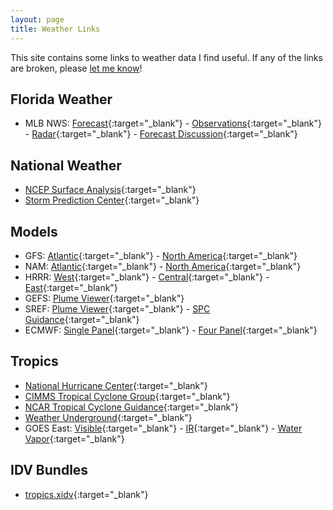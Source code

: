 ```yaml
---
layout: page
title: Weather Links
---
```


This site contains some links to weather data I find useful. If any of the links are broken, please [let me know](about.html#contact)!

## Florida Weather

* MLB NWS: [ Forecast](http://forecast.weather.gov/MapClick.php?CityName=Melbourne&state=FL&site=MLB&textField1=28.084&textField2=-80.609&e=1#.V762GZMrJE4){:target="_blank"} -  [Observations](http://w1.weather.gov/data/obhistory/KMLB.html){:target="_blank"} - [Radar](http://radar.weather.gov/ridge/radar.php?rid=MLB&product=N0R&overlay=11101111&loop=yes){:target="_blank"} - [Forecast Discussion](http://forecast.weather.gov/product.php?site=MLB&issuedby=MLB&product=AFD&format=CI&version=1&glossary=1){:target="_blank"}

## National Weather

* [NCEP Surface Analysis](http://www.wpc.ncep.noaa.gov/html/sfc-zoom.php){:target="_blank"}
* [Storm Prediction Center](http://www.spc.noaa.gov){:target="_blank"}

## Models

* GFS:  [Atlantic](http://mag.ncep.noaa.gov/model-guidance-model-parameter.php?group=Model%20Guidance&model=GFS&area=ATLANTIC&ps=area){:target="_blank"} - [North America](http://mag.ncep.noaa.gov/model-guidance-model-parameter.php?group=Model%20Guidance&model=GFS&area=NAMER&ps=area){:target="_blank"}
* NAM:  [Atlantic](http://mag.ncep.noaa.gov/model-guidance-model-parameter.php?group=Model%20Guidance&model=NAM&area=WNATL&ps=area){:target="_blank"} - [North America](http://mag.ncep.noaa.gov/model-guidance-model-parameter.php?group=Model%20Guidance&model=NAM&area=NAMER&ps=area){:target="_blank"}
* HRRR:  [West](http://mag.ncep.noaa.gov/model-guidance-model-parameter.php?group=Model%20Guidance&model=HRRR&area=WEST-US&ps=area){:target="_blank"} -  [Central](http://mag.ncep.noaa.gov/model-guidance-model-parameter.php?group=Model%20Guidance&model=HRRR&area=CENT-US&ps=area){:target="_blank"} -  [East](http://mag.ncep.noaa.gov/model-guidance-model-parameter.php?group=Model%20Guidance&model=HRRR&area=EAST-US&ps=area){:target="_blank"}
* GEFS: [Plume Viewer](http://www.emc.ncep.noaa.gov/mmb/cguastini/gefs/EMCGEFSplumes.html){:target="_blank"}
* SREF: [Plume Viewer](http://www.spc.noaa.gov/exper/sref/srefplumes/){:target="_blank"} - [SPC Guidance](http://www.spc.noaa.gov/exper/sref/){:target="_blank"}
* ECMWF: [Single Panel](http://meteocentre.com/models/models.php?mod=ecmwf&map=na&run=00&lang=en){:target="_blank"} - [Four Panel](http://schumacher.atmos.colostate.edu/weather/real_time/4panel_ecmwf/anim.php){:target="_blank"}

## Tropics

* [National Hurricane Center](http://www.nhc.noaa.gov/){:target="_blank"}
* [CIMMS Tropical Cyclone Group](http://tropic.ssec.wisc.edu/){:target="_blank"}
* [NCAR Tropical Cyclone Guidance](http://www.ral.ucar.edu/guidance/realtime/current/){:target="_blank"}
* [Weather Underground](https://www.wunderground.com/hurricane){:target="_blank"}
* GOES East: [Visible](http://www.ssd.noaa.gov/goes/east/tatl/vis-animated.gif){:target="_blank"} - [IR](http://www.ssd.noaa.gov/goes/east/tatl/rb-animated.gif){:target="_blank"} - [Water Vapor](http://www.ssd.noaa.gov/goes/east/tatl/wv-animated.gif){:target="_blank"}

## IDV Bundles

* [tropics.xidv](https://bhlmn.github.io/public/idv/tropics.xidv){:target="_blank"}
